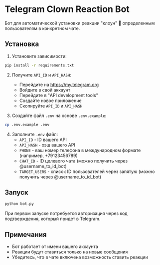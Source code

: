 # Telegram Clown Reaction Bot

Бот для автоматической установки реакции "клоун" 🤡 определенным пользователям в конкретном чате.

## Установка

1. Установите зависимости:
```bash
pip install -r requirements.txt
```

2. Получите `API_ID` и `API_HASH`:
   - Перейдите на https://my.telegram.org
   - Войдите в свой аккаунт
   - Перейдите в "API development tools"
   - Создайте новое приложение
   - Скопируйте `API_ID` и `API_HASH`

3. Создайте файл `.env` на основе `.env.example`:
```bash
cp .env.example .env
```

4. Заполните `.env` файл:
   - `API_ID` - ID вашего API
   - `API_HASH` - хэш вашего API
   - `PHONE` - ваш номер телефона в международном формате (например, +79123456789)
   - `CHAT_ID` - ID целевого чата (можно получить через @username_to_id_bot)
   - `TARGET_USERS` - список ID пользователей через запятую (можно получить через @username_to_id_bot)

## Запуск

```bash
python bot.py
```

При первом запуске потребуется авторизация через код подтверждения, который придет в Telegram.

## Примечания

- Бот работает от имени вашего аккаунта
- Реакции будут ставиться только на новые сообщения
- Убедитесь, что в чате включена возможность ставить реакции 